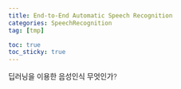 ```yaml
---
title: End-to-End Automatic Speech Recognition
categories: SpeechRecognition
tag: [tmp]

toc: true
toc_sticky: true
---
```


<div style="font-size: 0.9rem; font-weight:300; line-height: 1.6rem;">
딥러닝을 이용한 음성인식 무엇인가?<br>
</div>



